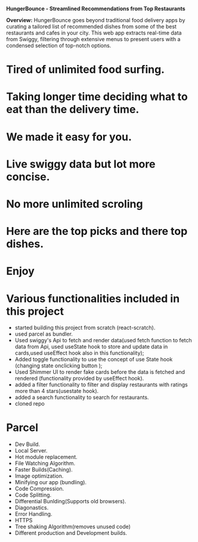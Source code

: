 **HungerBounce - Streamlined Recommendations from Top Restaurants**

**Overview:**
HungerBounce goes beyond traditional food delivery apps by curating a tailored list of recommended dishes from some of the best restaurants and cafes in your city. This web app extracts real-time data from Swiggy, filtering through extensive menus to present users with a condensed selection of top-notch options.


# Tired of unlimited food surfing. 
# Taking longer time deciding what to eat than the delivery time.
# We made it easy for you.
# Live swiggy data but lot more concise. 
# No more unlimited scroling
# Here are the top picks and there top dishes.
# Enjoy


# Various functionalities included in this project
- started building this project from scratch (react-scratch).
- used parcel as bundler.
- Used swiggy's Api to fetch and render data(used fetch function to fetch data from Api, used useState hook to store and update data in cards,used useEffect hook also in this functionality);
- Added toggle functionality to use the concept of use State hook (changing state onclicking button );
- Used Shimmer UI to render fake cards before the data is fetched and rendered (functionality provided by useEffect hook).
- added a filter functionality to filter and display restaurants with ratings more than 4 stars(usestate hook).
- added a search functionality to search for restaurants.
- cloned repo

# Parcel
- Dev Build.
- Local Server.
- Hot module replacement.
- File Watching Algorithm.
- Faster Builds(Caching).
- Image optimization.
- Minifying our app (bundling).
- Code Compression.
- Code Splitting.
- Differential Bunlding(Supports old browsers).
- Diagonastics.
- Error Handling.
- HTTPS
- Tree shaking Algorithm(removes unused code)
- Different production and Development builds.
